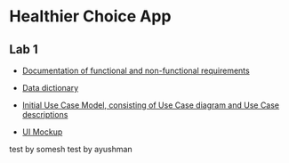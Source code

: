 # Healthier Choice App

## Lab 1
- [Documentation of functional and non-functional requirements](https://entuedu.sharepoint.com/:w:/r/teams/SWEEESolutions2006/Shared%20Documents/General/Lab%201/Documentation%20of%20functional%20and%20non-functional%20requirements.docx?d=wa2a07b9e1ef94aa5840d655e4a56658a&csf=1&web=1&e=Tmpehw)

- [Data dictionary](https://entuedu.sharepoint.com/:w:/r/teams/SWEEESolutions2006/Shared%20Documents/General/Lab%201/Data%20dictionary.docx?d=w0c0d7d10c25f40c396fa36b15017261d&csf=1&web=1&e=5sBuzE)

- [Initial Use Case Model, consisting of Use Case diagram and Use Case descriptions](https://entuedu.sharepoint.com/:w:/r/teams/SWEEESolutions2006/Shared%20Documents/General/Lab%201/Initial%20Use%20Case%20Model.docx?d=w4197cc30756d46028be3291e869e5d6f&csf=1&web=1&e=nfZc8h)

- [UI Mockup](https://www.figma.com/proto/NPqkcPJpspD7cXxPNS1SEG/Swee-Solutions?page-id=0%3A1&node-id=2%3A1&viewport=1432%2C2628%2C0.34&scaling=scale-down&starting-point-node-id=2%3A1)

test by somesh
test by ayushman
